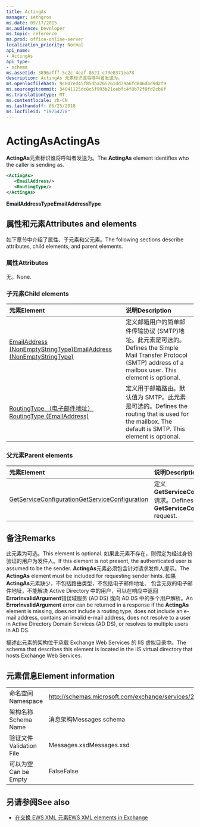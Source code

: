 ```yaml
---
title: ActingAs
manager: sethgros
ms.date: 09/17/2015
ms.audience: Developer
ms.topic: reference
ms.prod: office-online-server
localization_priority: Normal
api_name:
- ActingAs
api_type:
- schema
ms.assetid: 3896afff-5c2c-4eaf-8621-c70e0371ea78
description: ActingAs 元素标识谁将呼叫者发送为。
ms.openlocfilehash: 9c007ed45f85dba265261dd79a6fd846dbd9d2f9
ms.sourcegitcommit: 34041125dc8c5f993b21cebfc4f8b72f0fd2cb6f
ms.translationtype: MT
ms.contentlocale: zh-CN
ms.lasthandoff: 06/25/2018
ms.locfileid: "19754278"
---
```

# <a name="actingas"></a><span data-ttu-id="b306e-103">ActingAs</span><span class="sxs-lookup"><span data-stu-id="b306e-103">ActingAs</span></span>

<span data-ttu-id="b306e-104">**ActingAs**元素标识谁将呼叫者发送为。</span><span class="sxs-lookup"><span data-stu-id="b306e-104">The **ActingAs** element identifies who the caller is sending as.</span></span> 
  
```xml
<ActingAs>
   <EmailAddress/>
   <RoutingType/>
</ActingAs>
```

 <span data-ttu-id="b306e-105">**EmailAddressType**</span><span class="sxs-lookup"><span data-stu-id="b306e-105">**EmailAddressType**</span></span>
## <a name="attributes-and-elements"></a><span data-ttu-id="b306e-106">属性和元素</span><span class="sxs-lookup"><span data-stu-id="b306e-106">Attributes and elements</span></span>

<span data-ttu-id="b306e-107">如下章节中介绍了属性、子元素和父元素。</span><span class="sxs-lookup"><span data-stu-id="b306e-107">The following sections describe attributes, child elements, and parent elements.</span></span>
  
### <a name="attributes"></a><span data-ttu-id="b306e-108">属性</span><span class="sxs-lookup"><span data-stu-id="b306e-108">Attributes</span></span>

<span data-ttu-id="b306e-109">无。</span><span class="sxs-lookup"><span data-stu-id="b306e-109">None.</span></span>
  
### <a name="child-elements"></a><span data-ttu-id="b306e-110">子元素</span><span class="sxs-lookup"><span data-stu-id="b306e-110">Child elements</span></span>

|<span data-ttu-id="b306e-111">**元素**</span><span class="sxs-lookup"><span data-stu-id="b306e-111">**Element**</span></span>|<span data-ttu-id="b306e-112">**说明**</span><span class="sxs-lookup"><span data-stu-id="b306e-112">**Description**</span></span>|
|:-----|:-----|
|[<span data-ttu-id="b306e-113">EmailAddress (NonEmptyStringType)</span><span class="sxs-lookup"><span data-stu-id="b306e-113">EmailAddress (NonEmptyStringType)</span></span>](emailaddress-nonemptystringtype.md) <br/> |<span data-ttu-id="b306e-p101">定义邮箱用户的简单邮件传输协议 (SMTP)地址。此元素是可选的。</span><span class="sxs-lookup"><span data-stu-id="b306e-p101">Defines the Simple Mail Transfer Protocol (SMTP) address of a mailbox user. This element is optional.</span></span>  <br/> |
|[<span data-ttu-id="b306e-116">RoutingType （电子邮件地址）</span><span class="sxs-lookup"><span data-stu-id="b306e-116">RoutingType (EmailAddress)</span></span>](routingtype-emailaddress.md) <br/> |<span data-ttu-id="b306e-p102">定义用于邮箱路由。默认值为 SMTP。此元素是可选的。</span><span class="sxs-lookup"><span data-stu-id="b306e-p102">Defines the routing that is used for the mailbox. The default is SMTP. This element is optional.</span></span>  <br/> |
   
### <a name="parent-elements"></a><span data-ttu-id="b306e-120">父元素</span><span class="sxs-lookup"><span data-stu-id="b306e-120">Parent elements</span></span>

|<span data-ttu-id="b306e-121">**元素**</span><span class="sxs-lookup"><span data-stu-id="b306e-121">**Element**</span></span>|<span data-ttu-id="b306e-122">**说明**</span><span class="sxs-lookup"><span data-stu-id="b306e-122">**Description**</span></span>|
|:-----|:-----|
|[<span data-ttu-id="b306e-123">GetServiceConfiguration</span><span class="sxs-lookup"><span data-stu-id="b306e-123">GetServiceConfiguration</span></span>](getserviceconfiguration.md) <br/> |<span data-ttu-id="b306e-124">定义**GetServiceConfiguration**请求。</span><span class="sxs-lookup"><span data-stu-id="b306e-124">Defines a **GetServiceConfiguration** request.</span></span>  <br/> |
   
## <a name="remarks"></a><span data-ttu-id="b306e-125">备注</span><span class="sxs-lookup"><span data-stu-id="b306e-125">Remarks</span></span>

<span data-ttu-id="b306e-126">此元素为可选。</span><span class="sxs-lookup"><span data-stu-id="b306e-126">This element is optional.</span></span> <span data-ttu-id="b306e-127">如果此元素不存在，则假定为经过身份验证的用户为发件人。</span><span class="sxs-lookup"><span data-stu-id="b306e-127">If this element is not present, the authenticated user is assumed to be the sender.</span></span> <span data-ttu-id="b306e-128">**ActingAs**元素必须包含针对请求发件人提示。</span><span class="sxs-lookup"><span data-stu-id="b306e-128">The **ActingAs** element must be included for requesting sender hints.</span></span> <span data-ttu-id="b306e-129">如果**ActingAs**元素缺少，不包括路由类型，不包括电子邮件地址、 包含无效的电子邮件地址，不能解决 Active Directory 中的用户，可以在响应中返回**ErrorInvalidArgument**错误域服务 (AD DS) 或向 AD DS 中的多个用户解析。</span><span class="sxs-lookup"><span data-stu-id="b306e-129">An **ErrorInvalidArgument** error can be returned in a response if the **ActingAs** element is missing, does not include a routing type, does not include an e-mail address, contains an invalid e-mail address, does not resolve to a user in Active Directory Domain Services (AD DS), or resolves to multiple users in AD DS.</span></span> 
  
<span data-ttu-id="b306e-130">描述此元素的架构位于承载 Exchange Web Services 的 IIS 虚拟目录中。</span><span class="sxs-lookup"><span data-stu-id="b306e-130">The schema that describes this element is located in the IIS virtual directory that hosts Exchange Web Services.</span></span>
  
## <a name="element-information"></a><span data-ttu-id="b306e-131">元素信息</span><span class="sxs-lookup"><span data-stu-id="b306e-131">Element information</span></span>

|||
|:-----|:-----|
|<span data-ttu-id="b306e-132">命名空间</span><span class="sxs-lookup"><span data-stu-id="b306e-132">Namespace</span></span>  <br/> |http://schemas.microsoft.com/exchange/services/2006/messages  <br/> |
|<span data-ttu-id="b306e-133">架构名称</span><span class="sxs-lookup"><span data-stu-id="b306e-133">Schema Name</span></span>  <br/> |<span data-ttu-id="b306e-134">消息架构</span><span class="sxs-lookup"><span data-stu-id="b306e-134">Messages schema</span></span>  <br/> |
|<span data-ttu-id="b306e-135">验证文件</span><span class="sxs-lookup"><span data-stu-id="b306e-135">Validation File</span></span>  <br/> |<span data-ttu-id="b306e-136">Messages.xsd</span><span class="sxs-lookup"><span data-stu-id="b306e-136">Messages.xsd</span></span>  <br/> |
|<span data-ttu-id="b306e-137">可以为空</span><span class="sxs-lookup"><span data-stu-id="b306e-137">Can be Empty</span></span>  <br/> |<span data-ttu-id="b306e-138">False</span><span class="sxs-lookup"><span data-stu-id="b306e-138">False</span></span>  <br/> |
   
## <a name="see-also"></a><span data-ttu-id="b306e-139">另请参阅</span><span class="sxs-lookup"><span data-stu-id="b306e-139">See also</span></span>

- [<span data-ttu-id="b306e-140">在交换 EWS XML 元素</span><span class="sxs-lookup"><span data-stu-id="b306e-140">EWS XML elements in Exchange</span></span>](ews-xml-elements-in-exchange.md)

